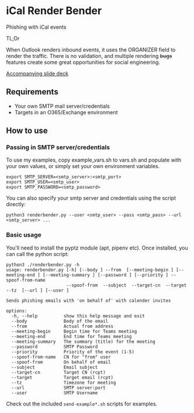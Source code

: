 # iCal Render Bender

Phishing with iCal events

TL;Dr

When Outlook renders inbound events, it uses the ORGANIZER field to render the traffic. There is no validation, and multiple rendering ~~bugs~~ features create some great opportunities for social engineering.

[Accompanying slide deck](https://docs.google.com/presentation/d/1PTmQjviLZidnOCVBLchBL7p7V1Lq_mtfDEBoilKDOFc/edit?usp=sharing)

## Requirements

- Your own SMTP mail server/credentials
- Targets in an O365/Exchange environment

## How to use

### Passing in SMTP server/credentials

To use my examples, copy example_vars.sh to vars.sh and populate with your own values, or simply set your own environment variables.

```shell
export SMTP_SERVER=<smtp_server>:<smtp_port>
export SMTP_USER=<smtp_user>
export SMTP_PASSWORD=<smtp_password>
```

You can also specify your smtp server and credentials using the script directly:

```shell
python3 renderbender.py --user <smtp_user> --pass <smtp_pass> --url <smtp_server> ...
```

### Basic usage

You'll need to install the pyptz module (apt, pipenv etc). Once installed, you can call the python script:

```shell
python3 ./renderbender.py -h
usage: renderbender.py [-h] [--body ] --from  [--meeting-begin ] [--meeting-end ] [--meeting-summary ] [--password ] [--priority ] --spoof-from-name
                       --spoof-from  --subject  --target-cn  --target  --tz  [--url ] [--user ]

Sends phishing emails with 'on behalf of' with calender invites

options:
  -h, --help          show this help message and exit
  --body              Body of the email
  --from              Actual from address
  --meeting-begin     Begin time for Teams meeting
  --meeting-end       End time for Teams meeting
  --meeting-summary   The summary (title) for the meeting
  --password          SMTP Password
  --priority          Priority of the event (1-5)
  --spoof-from-name   CN for "from" user
  --spoof-from        On behalf of email
  --subject           Email subject
  --target-cn         Target CN (rcpt)
  --target            Target email (rcpt)
  --tz                Timezone for meeting
  --url               SMTP server:port
  --user              SMTP Username
```

Check out the included `send-example*.sh` scripts for examples.
